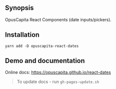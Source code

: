## Synopsis

OpusCapita React Components (date inputs/pickers).

## Installation

`yarn add -D opuscapita-react-dates`

## Demo and documentation

Online docs: https://opuscapita.github.io/react-dates

> To update docs - run `gh-pages-update.sh`
